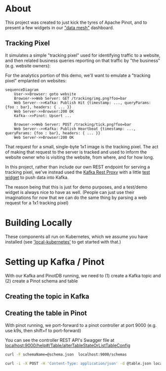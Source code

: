 # About
This project was created to just kick the tyres of Apache Pinot, and to present a few  widgets in our ["data mesh"](https://kindservices.github.io/idea-labs/data-mesh/about.html) dashboard.

## Tracking Pixel

It simulates a simple "tracking pixel" used for identifying traffic to a website, and then related business queries reporting on that traffic by "the business" (e.g. website owners):


For the analytics portion of this demo, we'll want to emulate a "tracking pixel" emplanted on websites:

```mermaid
sequenceDiagram
    User->>Browser: goto website 
    Browser->>Web Server: GET /tracking/img.png?foo=bar
    Web Server-->>Kafka: Publish Hit {timestamp: ..., queryParams: {foo : bar}, headers: { ... }}
    Web Server->>Browser:200 OK
    Kafka-->>Pinot: Upsert ...

    Browser->>Web Server: POST /tracking/tick.png?foo=bar
    Web Server-->>Kafka: Publish Heartbeat {timestamp: ..., queryParams: {foo : bar}, headers: { ... }}
    Web Server->>Browser:200 OK
```

That request for a small, single-byte 1x1 image is the tracking pixel. The act of making that request to the server is tracked and used to inform the website owner who is visiting the website, from where, and for how long.

In this project, rather than include our own REST endpoint for serving a tracking pixel, we've instead used the [Kafka Rest Proxy](https://docs.confluent.io/platform/current/kafka-rest/api.html) with a little [test widget](./kafka-test-widget/README.md) to push data into Kafka.

The reason being that this is just for demo purposes, and a test/demo widget is always nice to have as well. (People can just use their imaginations for now that we can do the same thing by parsing a web request for a 1x1 tracking pixel)

# Building Locally

These components all run on Kubernetes, which we assume you have installed (see ['local-kubernetes'](https://github.com/kindservices/local-kubernetes) to get started with that.)


# Setting up Kafka / Pinot

With our Kafka and PinotDB running, we need to (1) create a Kafka topic and (2) create a Pinot schema and table

## Creating the topic in Kafka


## Creating the table in Pinot

With pinot running, we port-forward to a pinot controller at port 9000 (e.g. use k9s, then shift+f to port-forward)

You can see the controller REST API's Swagger file at [localhost:9000/help#/Table/alterTableStateOrListTableConfig](http://localhost:9000/help#/Table/alterTableStateOrListTableConfig)

```bash
curl -F schemaName=@schema.json  localhost:9000/schemas

curl -i -X POST -H 'Content-Type: application/json' -d @table.json localhost:9000/tables
```